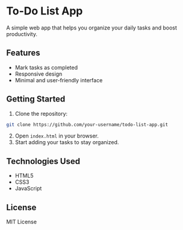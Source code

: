 # To-Do List App

A simple web app that helps you organize your daily tasks and boost productivity.

## Features

* Mark tasks as completed
* Responsive design
* Minimal and user-friendly interface

## Getting Started

1. Clone the repository:

```bash
git clone https://github.com/your-username/todo-list-app.git
```
2. Open `index.html` in your browser.
3. Start adding your tasks to stay organized.

## Technologies Used

* HTML5
* CSS3
* JavaScript

## License

MIT License
